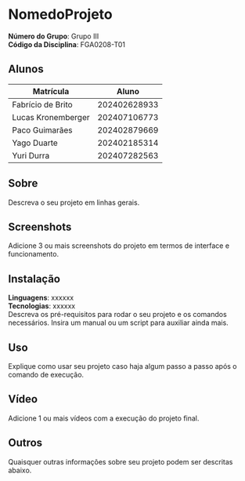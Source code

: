 # NomedoProjeto

**Número do Grupo**: Grupo III<br>
**Código da Disciplina**: FGA0208-T01<br>

## Alunos
|Matrícula | Aluno |
| -- | -- |
| Fabrício de Brito  |  202402628933 |
| Lucas Kronemberger  |  202407106773 |
| Paco Guimarães  |  202402879669 |
| Yago Duarte  |  202402185314 |
| Yuri Durra  |  202407282563 |

## Sobre 
Descreva o seu projeto em linhas gerais. 

## Screenshots
Adicione 3 ou mais screenshots do projeto em termos de interface e funcionamento.

## Instalação 
**Linguagens**: xxxxxx<br>
**Tecnologias**: xxxxxx<br>
Descreva os pré-requisitos para rodar o seu projeto e os comandos necessários.
Insira um manual ou um script para auxiliar ainda mais.

## Uso 
Explique como usar seu projeto caso haja algum passo a passo após o comando de execução.

## Vídeo
Adicione 1 ou mais vídeos com a execução do projeto final.

## Outros 
Quaisquer outras informações sobre seu projeto podem ser descritas abaixo.
